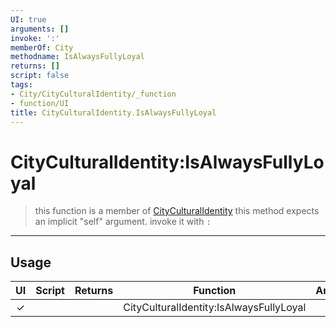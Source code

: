```yaml
---
UI: true
arguments: []
invoke: ':'
memberOf: City
methodname: IsAlwaysFullyLoyal
returns: []
script: false
tags:
- City/CityCulturalIdentity/_function
- function/UI
title: CityCulturalIdentity.IsAlwaysFullyLoyal
---
```

# CityCulturalIdentity:IsAlwaysFullyLoyal
> this function is a member of [CityCulturalIdentity](civ-6/lua/CityCulturalIdentity.md)
> this method expects an implicit "self" argument. invoke it with `:`
-----
## Usage
|  UI | Script | Returns | Function | Arguments |
|:---:|:------:|-------:|:--------:|:---------|
|✓| ||CityCulturalIdentity:IsAlwaysFullyLoyal||
